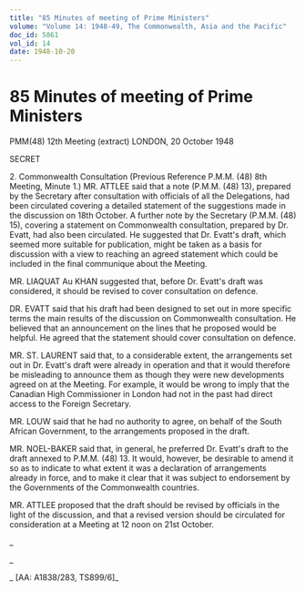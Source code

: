 ```yaml
---
title: "85 Minutes of meeting of Prime Ministers"
volume: "Volume 14: 1948-49, The Commonwealth, Asia and the Pacific"
doc_id: 5861
vol_id: 14
date: 1948-10-20
---
```


# 85 Minutes of meeting of Prime Ministers

PMM(48) 12th Meeting (extract) LONDON, 20 October 1948

SECRET

2\. Commonwealth Consultation (Previous Reference P.M.M. (48) 8th Meeting, Minute 1.) MR. ATTLEE said that a note (P.M.M. (48) 13), prepared by the Secretary after consultation with officials of all the Delegations, had been circulated covering a detailed statement of the suggestions made in the discussion on 18th October. A further note by the Secretary (P.M.M. (48) 15), covering a statement on Commonwealth consultation, prepared by Dr. Evatt, had also been circulated. He suggested that Dr. Evatt's draft, which seemed more suitable for publication, might be taken as a basis for discussion with a view to reaching an agreed statement which could be included in the final communique about the Meeting.

MR. LIAQUAT Au KHAN suggested that, before Dr. Evatt's draft was considered, it should be revised to cover consultation on defence.

DR. EVATT said that his draft had been designed to set out in more specific terms the main results of the discussion on Commonwealth consultation. He believed that an announcement on the lines that he proposed would be helpful. He agreed that the statement should cover consultation on defence.

MR. ST. LAURENT said that, to a considerable extent, the arrangements set out in Dr. Evatt's draft were already in operation and that it would therefore be misleading to announce them as though they were new developments agreed on at the Meeting. For example, it would be wrong to imply that the Canadian High Commissioner in London had not in the past had direct access to the Foreign Secretary.

MR. LOUW said that he had no authority to agree, on behalf of the South African Government, to the arrangements proposed in the draft.

MR. NOEL-BAKER said that, in general, he preferred Dr. Evatt's draft to the draft annexed to P.M.M. (48) 13. It would, however, be desirable to amend it so as to indicate to what extent it was a declaration of arrangements already in force, and to make it clear that it was subject to endorsement by the Governments of the Commonwealth countries.

MR. ATTLEE proposed that the draft should be revised by officials in the light of the discussion, and that a revised version should be circulated for consideration at a Meeting at 12 noon on 21st October.

_

_

_ [AA: A1838/283, TS899/6]_
